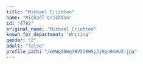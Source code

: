 ```yaml
---
title: "Michael Crichton"
name: "Michael Crichton"
id: "4782"
original_name: "Michael Crichton"
known_for_department: "Writing"
gender: "2"
adult: "false"
profile_path: "/mMWgO0Wq78V5IBH5yJjNgu9mHUZ.jpg"
---
```

